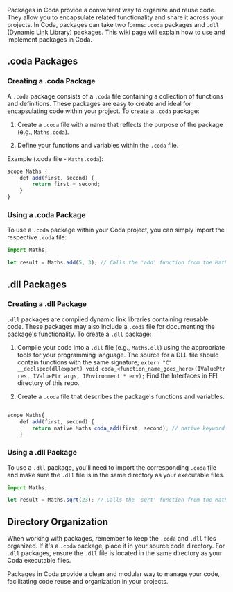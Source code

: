 Packages in Coda provide a convenient way to organize and reuse code. They allow you to encapsulate related functionality and share it across your projects. In Coda, packages can take two forms: `.coda` packages and `.dll` (Dynamic Link Library) packages. This wiki page will explain how to use and implement packages in Coda.

## .coda Packages

### Creating a .coda Package

A `.coda` package consists of a `.coda` file containing a collection of functions and definitions. These packages are easy to create and ideal for encapsulating code within your project. To create a `.coda` package:

1. Create a `.coda` file with a name that reflects the purpose of the package (e.g., `Maths.coda`).

2. Define your functions and variables within the `.coda` file.

Example (.coda file - `Maths.coda`):

```js
scope Maths {
    def add(first, second) {
        return first + second;
    }
}

```

### Using a .coda Package

To use a `.coda` package within your Coda project, you can simply import the respective `.coda` file:

```js
import Maths;

let result = Maths.add(5, 3); // Calls the 'add' function from the Maths package
```

## .dll Packages

### Creating a .dll Package

`.dll` packages are compiled dynamic link libraries containing reusable code. These packages may also include a `.coda` file for documenting the package's functionality. To create a `.dll` package:

1. Compile your code into a `.dll` file (e.g., `Maths.dll`) using the appropriate tools for your programming language.
    The source for a DLL file should contain functions with the same signature;
    `extern "C" __declspec(dllexport) void coda_<function_name_goes_here>(IValuePtr res, IValuePtr args, IEnvironment * env);`
    Find the Interfaces in FFI directory of this repo.

2. Create a `.coda` file that describes the package's functions and variables.
```js

scope Maths{
    def add(first, second) {
        return native Maths coda_add(first, second); // native keyword states that the `coda_add` function is defined in Maths.dll file.
    }
```

### Using a .dll Package

To use a `.dll` package, you'll need to import the corresponding `.coda` file and make sure the `.dll` file is in the same directory as your executable files.

```js
import Maths;

let result = Maths.sqrt(23); // Calls the 'sqrt' function from the Maths.coda which calls `coda_sqrt` from the Maths.dll
```

## Directory Organization

When working with packages, remember to keep the `.coda` and `.dll` files organized. If it's a `.coda` package, place it in your source code directory. For `.dll` packages, ensure the `.dll` file is located in the same directory as your Coda executable files.

Packages in Coda provide a clean and modular way to manage your code, facilitating code reuse and organization in your projects.